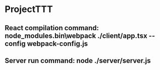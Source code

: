 # ProjectTTT
## React compilation command: node_modules\.bin\webpack ./client/app.tsx --config webpack-config.js
## Server run command: node ./server/server.js